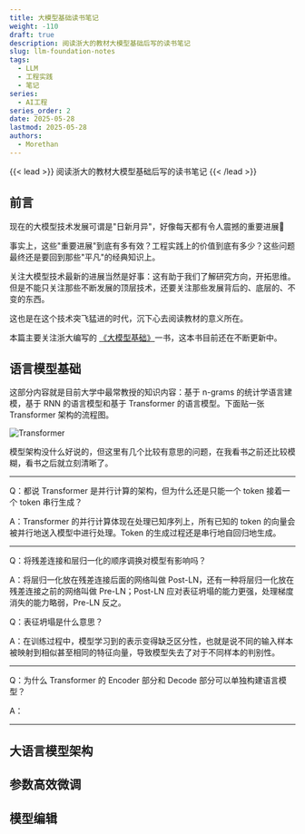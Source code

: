 ```yaml
---
title: 大模型基础读书笔记
weight: -110
draft: true
description: 阅读浙大的教材大模型基础后写的读书笔记
slug: llm-foundation-notes
tags:
  - LLM
  - 工程实践
  - 笔记
series:
  - AI工程
series_order: 2
date: 2025-05-28
lastmod: 2025-05-28
authors:
  - Morethan
---
```

{{< lead >}}
阅读浙大的教材大模型基础后写的读书笔记
{{< /lead >}}

## 前言

现在的大模型技术发展可谓是"日新月异"，好像每天都有令人震撼的重要进展🤔

事实上，这些"重要进展"到底有多有效？工程实践上的价值到底有多少？这些问题最终还是要回到那些"平凡"的经典知识上。

关注大模型技术最新的进展当然是好事：这有助于我们了解研究方向，开拓思维。但是不能只关注那些不断发展的顶层技术，还要关注那些发展背后的、底层的、不变的东西。

这也是在这个技术突飞猛进的时代，沉下心去阅读教材的意义所在。

本篇主要关注浙大编写的 [《大模型基础》](https://github.com/ZJU-LLMs/Foundations-of-LLMs)一书，这本书目前还在不断更新中。

## 语言模型基础

这部分内容就是目前大学中最常教授的知识内容：基于 n-grams 的统计学语言建模，基于 RNN 的语言模型和基于 Transformer 的语言模型。下面贴一张 Transformer 架构的流程图。

![Transformer](Transformer.png "引用自第 16 页")

模型架构没什么好说的，但这里有几个比较有意思的问题，在我看书之前还比较模糊，看书之后就立刻清晰了。

---

Q：都说 Transformer 是并行计算的架构，但为什么还是只能一个 token 接着一个 token 串行生成？

A：Transformer 的并行计算体现在处理已知序列上，所有已知的 token 的向量会被并行地送入模型中进行处理。Token 的生成过程还是串行地自回归地生成。

---

Q：将残差连接和层归一化的顺序调换对模型有影响吗？

A：将层归一化放在残差连接后面的网络叫做 Post-LN，还有一种将层归一化放在残差连接之前的网络叫做 Pre-LN；Post-LN 应对表征坍塌的能力更强，处理梯度消失的能力略弱，Pre-LN 反之。

Q：表征坍塌是什么意思？

A：在训练过程中，模型学习到的表示变得缺乏区分性，也就是说不同的输入样本被映射到相似甚至相同的特征向量，导致模型失去了对于不同样本的判别性。

---

Q：为什么 Transformer 的 Encoder 部分和 Decode 部分可以单独构建语言模型？

A：

---



## 大语言模型架构

## 参数高效微调

## 模型编辑
